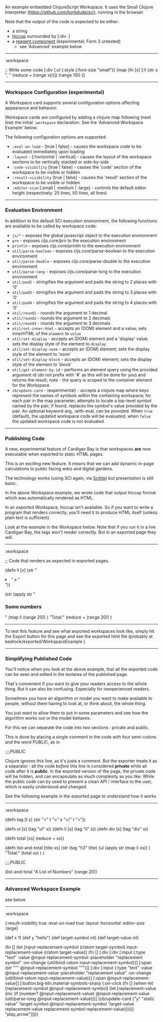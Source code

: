An example embedded ClojureScript Workspace. It uses the Small Clojure Interpreter (<https://github.com/borkdude/sci>), running in the browser.

Note that the output of the code is expected to be either:
* a string
* [hiccup](https://github.com/weavejester/hiccup) surrounded by [:div :]
* a [reagent component](https://github.com/reagent-project/reagent/blob/master/doc/CreatingReagentComponents.md) (experimental; Form 3 untested)
  * see 'Advanced' example below

----
:workspace

;; Write some code
[:div 
[:ul {:style {:font-size "small"}}
(map (fn [x] [:li (str x ", " (reduce + (range x)))]) (range 10))
]]

----

### Workspace Configuration (experimental)

A Workspace card supports several configuration options affecting appearance and behavior.


Workspace cards are configured by adding a clojure map following (next line) the initial `:workspace` declaration. See the 'Advanced Workspace Example' below.


The following configuration options are supported:
* `:eval-on-load` - [true | false] - causes the workspace code to be evaluated immediately upon loading
* `:layout` - [:horizontal | :vertical] - causes the layout of the workspace sections to be vertically stacked or side-by-side
* `:code-visibility` [true | false] - causes the 'code' section of the workspace to be visible or hidden
* `:result-visibility` [true | false] - causes the 'result' section of the workspace to be visible or hidden
* `:editor-size` [:small | :medium | :large] - controls the default editor height (respectively: 25 lines, 50 lines, all lines)

----

### Evaluation Environment

In addition to the default SCI execution environment, the following functions are available to be called by workspace code:

* `js/*` - exposes the global javascript object to the execution environment
* `prn` - exposes cljs.core/prn to the execution environment
* `println` - exposes cljs.core/println to the execution environment
* `util/parse-boolean` - exposes cljs.core/parse-boolean to the execution environment
* `util/parse-double` - exposes cljs.core/parse-double to the execution environment
* `util/parse-long` - exposes cljs.core/parse-long to the execution environment
* `util/pad2` - stringifies the argument and pads the string to 2 places with '0'
* `util/pad3` - stringifies the argument and pads the string to 3 places with '0'
* `util/pad4` - stringifies the argument and pads the string to 4 places with '0'
* `util/round1` - rounds the argument to 1 decimal
* `util/round2` - rounds the argument to 2 decimals
* `util/round3` - rounds the argument to 3 decimals
* `util/set-inner-html` - accepts an (DOM) element and a value; sets innerHTML of the `element` to `value`
* `util/set-display` - accepts an (DOM) element and a 'display' value; sets the display style of the element to `display`
* `util/set-display-none` - accepts an (DOM) element; sets the display style of the element to 'none'
* `util/set-display-block` - accepts an (DOM) element; sets the display style of the element to 'block'
* `util/get-element-by-id` - performs an element query using the provided argument id (do not prefix with '#' as this will be done for you) and returns the result; note - the query is scoped to the container element for the Workspace.
* `cb/update-card` - (experimental) - accepts a clojure map where keys represent the names of symbols within the containing workspace; for each pair in the map parameter, attempts to locate a top-level symbol named by the pair; if found, replaces the symbol's value provided by the pair. An optional keyword-arg, :with-eval, can be provided. When `true` (default), the updated workspace code will be evaluated; when `false` the updated workspace code is not evaluated.

----

### Publishing Code

A new, experimental feature of Cardigan Bay is that workspaces **are** now executable when exported to static HTML pages.

This is an exciting new feature. It means that we can add dynamic in-page calculations to public facing wikis and digital gardens.

The technology works (using SCI again, via [Scittle](https://github.com/babashka/scittle)) but presentation is still basic.

In the above Workspace example, we wrote code that output hiccup format which was automatically rendered as HTML. 

In an *exported* Workspace, hiccup isn't available. So if you want to write a program that renders correctly, you'll need it to produce HTML itself (unless plain text is sufficient)

Look at the example in the Workspace below. Note that if you run it in a live Cardigan Bay, the tags won't render correctly. But in an exported page they will.


----
:workspace

;; Code that renders as expected in exported pages.

(defn li [x] (str "<li>" x "</li>"))

(str
(apply str
  "<h3>Some numbers</h3>"
  (map li (range 20))
)
  "Total:" (reduce + (range 20))
)

----

To test this feature and see what exported workspaces look like, simply hit the Export button for this page and see the exported html file (probably at bedrock/exported/WorkspaceExample )

----

### Simplifying Published Code

You'll notice when you look at the above example, that all the exported code can be seen and edited in the textarea of the published page.

That's convenient if you want to give your readers access to the whole thing. But it can also be confusing. Especially for inexperienced readers.

Sometimes you have an algorithm or model you want to make available to people, without them having to look at, or think about, the whole thing.

You just want to allow them to put in some parameters and see how the algorithm works out or the model behaves.

For this we can separate the code into two sections : private and public.

This is done by placing a single comment in the code with four semi-colons and the word PUBLIC, as in 

;;;;PUBLIC

Clojure ignores this line, as it's justs a comment. But the exporter treats it as a separator : all the code *before* this line is considered **private** while all code after it is **public**. In the exported version of the page, the private code will be hidden, and can encapsulate as much complexity as you like. While the public code can by used to present a clean API / interface to the user, which is easily understood and changed.

See the following example in the exported page to understand how it works


----
:workspace

 
(defn tag [t s] (str "<" t ">" s "</" t ">"))

(defn ul [s] (tag "ul" s))
(defn li [s] (tag "li" s))
(defn div [s] (tag "div" s))

(defn total [xs] (reduce + xs))

(defn list-and-total [title xs]
  (str
     (tag "h3" title)
     (ul 
       (apply str (map li xs)) 
     )
     "Total:" (total xs)
  )
)

;;;;PUBLIC

(list-and-total "A List of Numbers" (range 20))

----

### Advanced Workspace Example

see below

----
:workspace

{:result-visibility true
 :eval-on-load true
 :layout :horizontal
 :editor-size :large}

(def x 1)
(def y "hello")
(def target-symbol nil)
(def target-value nil)

(fn []
  (let [input-replacement-symbol (r/atom target-symbol)
        input-replacement-value (r/atom target-value)]
    (fn []
      [:div
       [:div
        [:input {:type "text"
                 :value @input-replacement-symbol
                 :placeholder "replacement symbol"
                 :on-change (util/bind-ratom input-replacement-symbol)}]
        [:span (str "\"" @input-replacement-symbol "\"")]]
       [:div
        [:input {:type "text"
                 :value @input-replacement-value
                 :placeholder "replacement value"
                 :on-change (util/bind-ratom input-replacement-value)}]
        [:span @input-replacement-value]]
       [:button.big-btn.material-symbols-sharp
        {:on-click (fn []
                     (when-let [replacement-symbol @input-replacement-symbol]
                       (let [replacement-value (inc (if (number? @input-replacement-value)
                                                      @input-replacement-value
                                                      (util/parse-long @input-replacement-value)))]
                         (cb/update-card {"y" "static value"
                                          'target-symbol @input-replacement-symbol
                                          'target-value replacement-value
                                          replacement-symbol replacement-value}))))}
        "play_arrow"]])))
